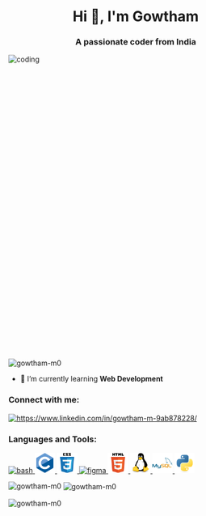 <h1 align="center">Hi 👋, I'm Gowtham</h1>
<h3 align="center">A passionate coder from India</h3>
<img align="right" alt="coding" width=800 height=600 src="https://webstockreview.net/images/clipart-computer-computer-programming.png">

<p align="left"> <img src="https://komarev.com/ghpvc/?username=gowtham-m0&label=Profile%20views&color=0e75b6&style=flat" alt="gowtham-m0" /> </p>

- 🌱 I’m currently learning **Web Development**

<h3 align="left">Connect with me:</h3>
<p align="left">
<a href="https://www.linkedin.com/in/gowtham-m-9ab878228/" target="blank"><img align="center" src="https://raw.githubusercontent.com/rahuldkjain/github-profile-readme-generator/master/src/images/icons/Social/linked-in-alt.svg" alt="https://www.linkedin.com/in/gowtham-m-9ab878228/" height="30" width="40" /></a>
</p>

<h3 align="left">Languages and Tools:</h3>
<p align="left"> <a href="https://www.gnu.org/software/bash/" target="_blank" rel="noreferrer"> <img src="https://www.vectorlogo.zone/logos/gnu_bash/gnu_bash-icon.svg" alt="bash" width="40" height="40"/> </a> <a href="https://www.cprogramming.com/" target="_blank" rel="noreferrer"> <img src="https://raw.githubusercontent.com/devicons/devicon/master/icons/c/c-original.svg" alt="c" width="40" height="40"/> </a> <a href="https://www.w3schools.com/css/" target="_blank" rel="noreferrer"> <img src="https://raw.githubusercontent.com/devicons/devicon/master/icons/css3/css3-original-wordmark.svg" alt="css3" width="40" height="40"/> </a> <a href="https://www.figma.com/" target="_blank" rel="noreferrer"> <img src="https://www.vectorlogo.zone/logos/figma/figma-icon.svg" alt="figma" width="40" height="40"/> </a> <a href="https://www.w3.org/html/" target="_blank" rel="noreferrer"> <img src="https://raw.githubusercontent.com/devicons/devicon/master/icons/html5/html5-original-wordmark.svg" alt="html5" width="40" height="40"/> </a> <a href="https://www.linux.org/" target="_blank" rel="noreferrer"> <img src="https://raw.githubusercontent.com/devicons/devicon/master/icons/linux/linux-original.svg" alt="linux" width="40" height="40"/> </a> <a href="https://www.mysql.com/" target="_blank" rel="noreferrer"> <img src="https://raw.githubusercontent.com/devicons/devicon/master/icons/mysql/mysql-original-wordmark.svg" alt="mysql" width="40" height="40"/> </a> <a href="https://www.python.org" target="_blank" rel="noreferrer"> <img src="https://raw.githubusercontent.com/devicons/devicon/master/icons/python/python-original.svg" alt="python" width="40" height="40"/> </a> </p>

<p><img align="left" src="https://github-readme-stats.vercel.app/api/top-langs?username=gowtham-m0&show_icons=true&locale=en&layout=compact" alt="gowtham-m0" /></p>

<p>&nbsp;<img align="center" src="https://github-readme-stats.vercel.app/api?username=gowtham-m0&show_icons=true&locale=en" alt="gowtham-m0" /></p>

<p><img align="center" src="https://github-readme-streak-stats.herokuapp.com/?user=gowtham-m0&" alt="gowtham-m0" /></p>
